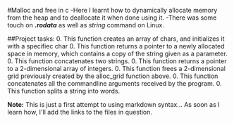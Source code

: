 #Malloc and free in c
-Here I learnt how to dynamically allocate memory from the heap and to deallocate it when done using it.
-There was some touch on ***.rodata*** as well as *string* command on Linux.

##Project tasks:
0. This function creates an array of chars, and initializes it with a specifiec char
0. This function returns a pointer to a newly allocated space in memory, which contains a copy of the string given as a parameter.
0. This function concatenates two strings.
0. This function returns a pointer to a 2-dimensional array of integers.
0. This function frees a 2-dimensional grid previously created by the alloc_grid function above.
0. This function concatenates all the commandline arguments received by the program.
0. This function splits a string into words.

**Note:** This is just a first attempt to using markdown syntax... As soon as I learn how, I'll add the links to the files in question.
